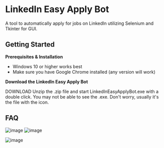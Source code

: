 # LinkedIn Easy Apply Bot

A tool to automatically apply for jobs on LinkedIn utilizing Selenium and Tkinter for GUI.

## Getting Started
**Prerequisites & Installation**
- Windows 10 or higher works best
- Make sure you have Google Chrome installed (any version will work)

**Download the LinkedIn Easy Apply Bot**

DOWNLOAD Unzip the .zip file and start LinkedInEasyApplyBot.exe with a double click. You may not be able to see the .exe. Don't worry, usually it's the file with the icon.

## FAQ

![image](https://user-images.githubusercontent.com/66499256/172074784-1709f3f5-257e-4518-8c9d-c68dd2453314.png)
![image](https://user-images.githubusercontent.com/66499256/172074744-668d3c77-5c52-4110-a4db-42b388300995.png)

![image](https://user-images.githubusercontent.com/66499256/172074839-17d185c5-e53f-40db-9780-f76c71e2d8e5.png)

